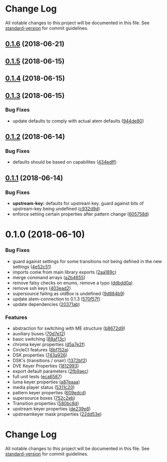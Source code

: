 # Change Log

All notable changes to this project will be documented in this file. See [standard-version](https://github.com/conventional-changelog/standard-version) for commit guidelines.

<a name="0.1.6"></a>
## [0.1.6](https://github.com/nrkno/tv-automation-atem-state/compare/0.1.5...0.1.6) (2018-06-21)



<a name="0.1.5"></a>
## [0.1.5](https://github.com/nrkno/tv-automation-atem-state/compare/0.1.4...0.1.5) (2018-06-15)



<a name="0.1.4"></a>
## [0.1.4](https://github.com/nrk/tv-automation-atem-state/compare/0.1.3...0.1.4) (2018-06-15)



<a name="0.1.3"></a>
## [0.1.3](https://github.com/nrk/tv-automation-atem-state/compare/0.1.2...0.1.3) (2018-06-15)


### Bug Fixes

* update defaults to comply with actual atem defaults ([944de80](https://github.com/nrk/tv-automation-atem-state/commit/944de80))



<a name="0.1.2"></a>
## [0.1.2](https://github.com/nrk/tv-automation-atem-state/compare/0.1.1...0.1.2) (2018-06-14)


### Bug Fixes

* defaults should be based on capabilites ([434edff](https://github.com/nrk/tv-automation-atem-state/commit/434edff))



<a name="0.1.1"></a>
## [0.1.1](https://github.com/nrk/tv-automation-atem-state/compare/0.1.0...0.1.1) (2018-06-14)


### Bug Fixes

* **upstream-key:** defaults for upstream key. guard against bits of upstream-key being undefined ([c932d9d](https://github.com/nrk/tv-automation-atem-state/commit/c932d9d))
* enforce setting certain properties after pattern change ([605758d](https://github.com/nrk/tv-automation-atem-state/commit/605758d))



<a name="0.1.0"></a>
# 0.1.0 (2018-06-10)


### Bug Fixes

* guard against settings for some transitions not being defined in the new settings ([4e52c51](https://github.com/nrk/tv-automation-atem-state/commit/4e52c51))
* imports come from main library exports ([2aa189c](https://github.com/nrk/tv-automation-atem-state/commit/2aa189c))
* merge command arrays ([a2b4655](https://github.com/nrk/tv-automation-atem-state/commit/a2b4655))
* remove falsy checks on enums, remove a typo ([ddbdd0a](https://github.com/nrk/tv-automation-atem-state/commit/ddbdd0a))
* remove ssh keys ([403ead2](https://github.com/nrk/tv-automation-atem-state/commit/403ead2))
* supersource failing as oldBox is undefined ([9d884b9](https://github.com/nrk/tv-automation-atem-state/commit/9d884b9))
* update atem-connection to 0.1.3 ([570f57f](https://github.com/nrk/tv-automation-atem-state/commit/570f57f))
* update dependencies ([20371ab](https://github.com/nrk/tv-automation-atem-state/commit/20371ab))


### Features

* abstraction for switching with ME structure ([b8672d9](https://github.com/nrk/tv-automation-atem-state/commit/b8672d9))
* auxiliary buses ([70d7e12](https://github.com/nrk/tv-automation-atem-state/commit/70d7e12))
* basic switching ([88af13c](https://github.com/nrk/tv-automation-atem-state/commit/88af13c))
* chroma keyer properties ([d5a7e2f](https://github.com/nrk/tv-automation-atem-state/commit/d5a7e2f))
* CircleCI features ([8bf152a](https://github.com/nrk/tv-automation-atem-state/commit/8bf152a))
* DSK properties ([743a926](https://github.com/nrk/tv-automation-atem-state/commit/743a926))
* DSK's (transitions / onair) ([1372bf2](https://github.com/nrk/tv-automation-atem-state/commit/1372bf2))
* DVE Keyer Properties ([1812993](https://github.com/nrk/tv-automation-atem-state/commit/1812993))
* export default parameters ([2fb9aec](https://github.com/nrk/tv-automation-atem-state/commit/2fb9aec))
* full unit tests ([eca6587](https://github.com/nrk/tv-automation-atem-state/commit/eca6587))
* luma keyer properties ([a87eaaa](https://github.com/nrk/tv-automation-atem-state/commit/a87eaaa))
* media player status ([5311c20](https://github.com/nrk/tv-automation-atem-state/commit/5311c20))
* pattern keyer properties ([609edcd](https://github.com/nrk/tv-automation-atem-state/commit/609edcd))
* supersource boxes ([752c2eb](https://github.com/nrk/tv-automation-atem-state/commit/752c2eb))
* Transition properties ([580bc8d](https://github.com/nrk/tv-automation-atem-state/commit/580bc8d))
* upstream keyer properties ([de239e8](https://github.com/nrk/tv-automation-atem-state/commit/de239e8))
* upstreamkeyer mask properties ([22dd53e](https://github.com/nrk/tv-automation-atem-state/commit/22dd53e))



# Change Log

All notable changes to this project will be documented in this file. See [standard-version](https://github.com/conventional-changelog/standard-version) for commit guidelines.

